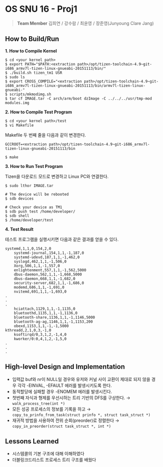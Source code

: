# OS SNU 16 - Proj1
> <b>Team Member</b> 김희연 / 강수람 / 최윤영 / 장준영(Junyoung Clare Jang)

## How to Build/Run

<b>1. How to Compile Kernel</b>

```
$ cd <your kernel path>
$ export PATH="$PATH:<extraction path>/opt/tizen-toolchain-4.9~git-i686_armv7l-tizen-linux-gnueabi-20151113/bin/"
$ ./build.sh tizen_tm1 USR
$ sudo ls
$ export CROSS_COMPILE="<extraction path>/opt/tizen-toolchain-4.9~git-i686_armv7l-tizen-linux-gnueabi-20151113/bin/armv7l-tizen-linux-gnueabi-"
$ scripts/mkmodimg.sh
$ tar cf IMAGE.tar -C arch/arm/boot dzImage -C ../../../usr/tmp-mod modules.img
```

<b>2. How to Compile Test Program</b>

```
$ cd <your kernel path>/test
$ vi Makefile
```

Makefile 두 번째 줄을 다음과 같이 변경한다.

```
GCCROOT=<extraction path>/opt/tizen-toolchain-4.9~git-i686_armv7l-tizen-linux-gnueabi-20151113/bin
```
```
$ make
```

<b>3. How to Run Test Program</b>

Tizen을 다운로드 모드로 변경하고 Linux PC와 연결한다.

```
$ sudo lthor IMAGE.tar

# The device will be rebooted
$ sdb devices

# Check your device as TM1
$ sdb push test /home/developer/
$ sdb shell
$ /home/developer/test
```

<b>4. Test Result</b>

테스트 프로그램을 실행시키면 다음과 같은 결과를 얻을 수 있다.

```
systemd,1,1,0,154,2,0
	systemd-journal,154,1,1,-1,187,0
	systemd-udevd,187,1,1,-1,462,0
	syslogd,462,1,1,-1,506,0
	Xorg,506,1,1,-1,557,0
	enlightenment,557,1,1,-1,562,5000
	dbus-daemon,562,1,1,-1,668,5000
	dbus-daemon,668,1,1,-1,682,0
	security-server,682,1,1,-1,686,0
	modemd,686,1,1,-1,691,0
	nvitemd,691,1,1,-1,693,0
.
.
.
	hciattach,1129,1,1,-1,1135,0
	bluetoothd,1135,1,1,-1,1136,0
	bluetooth-share,1136,1,1,-1,1146,5000
	bluetooth-ag-ag,1146,1,1,-1,1153,200
	obexd,1153,1,1,-1,-1,5000
kthreadd,2,1,0,3,-1,0
	ksoftirqd/0,3,1,2,-1,4,0
	kworker/0:0,4,1,2,-1,5,0
.
.
.
```

## High-level Design and Implementation

- 입력값 buf와 nr이 NULL일 경우와 유저와 커널 사이 교환이 제대로 되지 않을 경우 각각 -EINVAL, -EFAULT 에러를 발생시키도록 한다.
- 동적할당에 실패할 경우 -ENOMEM 에러를 발생시킨다.
- 첫번째 자식과 형제를 우선시하는 트리 기반의 DFS를 구상한다. → `walk_process_tree(int *)`
- 모든 성공 프로세스의 정보를 기록을 하고 → `copy_to_prinfo_from_task(struct prinfo *, struct task_struct *)`
- 재귀적 방법을 사용하여 전위 순회(preorder)로 정렬한다 → `copy_in_preorder(struct task_struct *, int *)`

## Lessons Learned
- 시스템콜의 기본 구조에 대해 이해하였다
- 더블링크드리스트 프로세스 트리 구조를 배웠다



